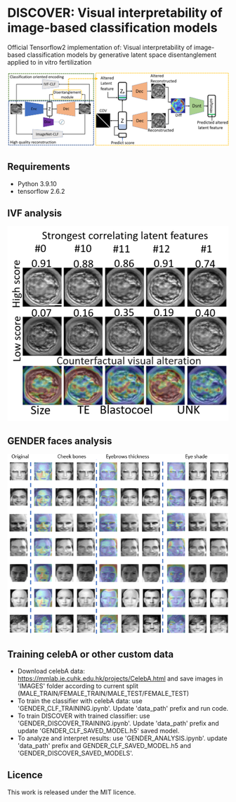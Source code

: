 # DISCOVER: Visual interpretability of image-based classification models 
Official Tensorflow2 implementation of: Visual interpretability of image-based classification models by generative latent space disentanglement applied to in vitro fertilization


![architecture](./DOCS/DISCOVER_architecture.png)


## Requirements
* Python 3.9.10
* tensorflow 2.6.2

## IVF analysis
![IVF analysis](./DOCS/IVF_explanations.png)

## GENDER faces analysis
![GENDER analysis](./DOCS/GENDER_explanations.PNG)

## Training celebA or other custom data
* Download celebA data: https://mmlab.ie.cuhk.edu.hk/projects/CelebA.html and save images in 'IMAGES' folder according to current split (MALE_TRAIN/FEMALE_TRAIN/MALE_TEST/FEMALE_TEST) 
* To train the classifier with celebA data:  use 'GENDER_CLF_TRAINING.ipynb'. Update 'data_path' prefix and run code.
* To train DISCOVER with trained classifier: use 'GENDER_DISCOVER_TRAINING.ipynb'. Update 'data_path' prefix and update 'GENDER_CLF_SAVED_MODEL.h5' saved model. 
* To analyze and interpret results:          use 'GENDER_ANALYSIS.ipynb'. update 'data_path' prefix and GENDER_CLF_SAVED_MODEL.h5 and 'GENDER_DISCOVER_SAVED_MODELS'.

## Licence

This work is released under the MIT licence.

